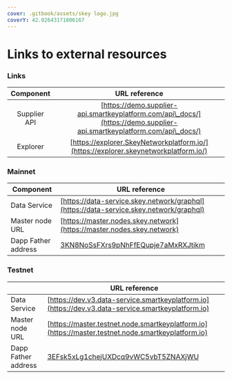 ```yaml
---
cover: .gitbook/assets/skey logo.jpg
coverY: 42.02643171806167
---
```


# Links to external resources

### Links

|   Component  |                                                      URL reference                                                     |
| :----------: | :--------------------------------------------------------------------------------------------------------------------: |
| Supplier API | [https://demo.supplier-api.smartkeyplatform.com/api\_docs/](https://demo.supplier-api.smartkeyplatform.com/api\_docs/) |
|   Explorer   |                  [https://explorer.SkeyNetworkplatform.io/](https://explorer.skeynetworkplatform.io/)                  |

### Mainnet

| Component           | URL reference                                                                                                           |
| ------------------- | ----------------------------------------------------------------------------------------------------------------------- |
| Data Service        | [https://data-service.skey.network/graphql](https://data-service.skey.network/graphql)                                  |
| Master node URL     | [https://master.nodes.skey.network](https://master.nodes.skey.network)                                                  |
| Dapp Father address | [3KN8NoSsFXrs9pNhFfEQupje7aMxRXJtikm](https://explorer.smartkeyplatform.io/address/3KN8NoSsFXrs9pNhFfEQupje7aMxRXJtikm) |

### Testnet

|                     | URL reference                                                                                                                   |
| ------------------- | ------------------------------------------------------------------------------------------------------------------------------- |
| Data Service        | [https://dev.v3.data-service.smartkeyplatform.io](https://dev.v3.data-service.smartkeyplatform.io)                              |
| Master node URL     | [https://master.testnet.node.smartkeyplatform.io](https://master.testnet.node.smartkeyplatform.io)                              |
| Dapp Father address | [3EFsk5xLg1chejUXDcq9vWC5vbT5ZNAXjWU](https://explorer.smartkeyplatform.io/testnet/address/3EFsk5xLg1chejUXDcq9vWC5vbT5ZNAXjWU) |
